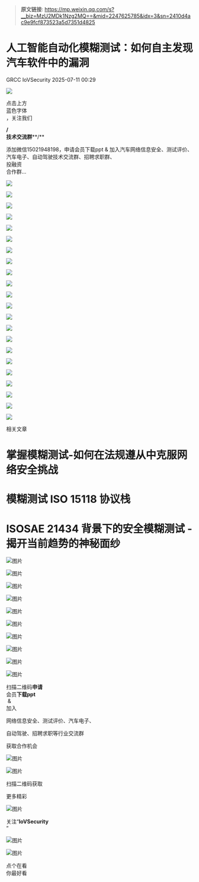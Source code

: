 > **原文链接**: https://mp.weixin.qq.com/s?__biz=MzU2MDk1Nzg2MQ==&mid=2247625785&idx=3&sn=2410d4ac9e9fcf873523a5d7351d4825

#  人工智能自动化模糊测试：如何自主发现汽车软件中的漏洞  
GRCC  IoVSecurity   2025-07-11 00:29  
  
![](https://mmbiz.qpic.cn/mmbiz_gif/CQb4KERYG3QA0ezCCjgRONQvXCf3wka7je04trwIyMqsDUWBubpwfiahXImiaoia7NnueGomOO28vicSZ5wEFFTa1Q/640?wx_fmt=gif "")  
  
点击上方  
蓝色字体  
，关注我们  
  
**/**  
**技术交流群****/**  
  
添加微信15021948198，申请会员下载ppt & 加入汽车网络信息安全、测试评价、汽车电子、自动驾驶技术交流群、招聘求职群、  
投融资  
合作群...  
  
![](https://mmbiz.qpic.cn/mmbiz_png/uTSIm9RGwm2UV4b3bwribzwvsaElkVXic7gicAg5TjsplTzCq3IJPQwxO1fAt4dMEZhLLSThw1LHfY0QZMwzuDZdg/640?wx_fmt=png&from=appmsg "")  
  
![](https://mmbiz.qpic.cn/mmbiz_png/uTSIm9RGwm2UV4b3bwribzwvsaElkVXic7TLz45bgdJZH9ad06bjzicZCjYgv1gGBTvnOmI7u7PqukXJ7ME1kWGMg/640?wx_fmt=png&from=appmsg "")  
  
![](https://mmbiz.qpic.cn/mmbiz_png/uTSIm9RGwm2UV4b3bwribzwvsaElkVXic7LcfQHRu1BbGE5p2cPTliaLOIj2hyxiaZkEZcFJqibgFiaSmgDyejqzWwbg/640?wx_fmt=png&from=appmsg "")  
  
![](https://mmbiz.qpic.cn/mmbiz_png/uTSIm9RGwm2UV4b3bwribzwvsaElkVXic79iab0j0t7VHj6WQibibOIHwcIjPRCg5IXORzOgroHUsiaBCTgYYIPRibt1g/640?wx_fmt=png&from=appmsg "")  
  
![](https://mmbiz.qpic.cn/mmbiz_png/uTSIm9RGwm2UV4b3bwribzwvsaElkVXic73tcFgYiahyXTlIpSia4ibAMOAnwgtr8Vr2NV0MJ8Ha9nLDAGxpvysr6ew/640?wx_fmt=png&from=appmsg "")  
  
![](https://mmbiz.qpic.cn/mmbiz_png/uTSIm9RGwm2UV4b3bwribzwvsaElkVXic71BphOZjJdCsXz6CvSticVA3HFofyuYf6xiay6L2150nUy274VlWxFthQ/640?wx_fmt=png&from=appmsg "")  
  
![](https://mmbiz.qpic.cn/mmbiz_png/uTSIm9RGwm2UV4b3bwribzwvsaElkVXic7XIjpxvPdwlHpkuC5PI3ibALDeVmb0j1g3QDd79z0OLia0fZkQefLIQDQ/640?wx_fmt=png&from=appmsg "")  
  
![](https://mmbiz.qpic.cn/mmbiz_png/uTSIm9RGwm2UV4b3bwribzwvsaElkVXic7g3CyvBD67lgcqLAmAnk88BQ1gO1Tby4r1prGE3QJ4B3rgIQ7VblUSA/640?wx_fmt=png&from=appmsg "")  
  
![](https://mmbiz.qpic.cn/mmbiz_png/uTSIm9RGwm2UV4b3bwribzwvsaElkVXic7Hh988UOibFcrBOgVlJy3ufSqASSuDmdCQWibCaYAPHvZa5718waYkMBA/640?wx_fmt=png&from=appmsg "")  
  
![](https://mmbiz.qpic.cn/mmbiz_png/uTSIm9RGwm2UV4b3bwribzwvsaElkVXic7pic6uepc13cOZujC7GdH6nfqibiasEst3DqBibjcNeEHMicv1UDzLlWia3fw/640?wx_fmt=png&from=appmsg "")  
  
![](https://mmbiz.qpic.cn/mmbiz_png/uTSIm9RGwm2UV4b3bwribzwvsaElkVXic7hEbjibo6qHmcXGM6KeAhNAeyd2pFBTgW37bt13iaLRiahrkIBbSwYKNYg/640?wx_fmt=png&from=appmsg "")  
  
![](https://mmbiz.qpic.cn/mmbiz_png/uTSIm9RGwm2UV4b3bwribzwvsaElkVXic7y9u7Gu9zqLia9QbGr38AIvGO1ib1ib5rDkdcDc23zpFo8UjK1WPrvjmeQ/640?wx_fmt=png&from=appmsg "")  
  
![](https://mmbiz.qpic.cn/mmbiz_png/uTSIm9RGwm2UV4b3bwribzwvsaElkVXic7sIoPq2OvkSjjyH3yMOG27EAx0XKOrUqCCuqmZdOljBUKpVKFLQJL4w/640?wx_fmt=png&from=appmsg "")  
  
![](https://mmbiz.qpic.cn/mmbiz_png/uTSIm9RGwm2UV4b3bwribzwvsaElkVXic7nE861FNmAU2c3BkRqPZjfhrjdlFbvUb9vkFrRo6Sy5OtKdiayZMAxmQ/640?wx_fmt=png&from=appmsg "")  
  
![](https://mmbiz.qpic.cn/mmbiz_png/uTSIm9RGwm2UV4b3bwribzwvsaElkVXic7j2elT5E2iahBW3QBRviaNs4afotQ2Np6puhaV4tgXH3iaUvkiaTCOtR3Ig/640?wx_fmt=png&from=appmsg "")  
  
![](https://mmbiz.qpic.cn/mmbiz_png/uTSIm9RGwm2UV4b3bwribzwvsaElkVXic7YhO29P2MzNx7iaLbCKN60icIdt3yh8EHBUUBLaFJF0ONzMiaIhjuEQ9rQ/640?wx_fmt=png&from=appmsg "")  
  
![](https://mmbiz.qpic.cn/mmbiz_png/uTSIm9RGwm2UV4b3bwribzwvsaElkVXic775EAoNCGDWmyozGuy5TPMRakNncrEPdgk0ESgnHe28d4ZOpO69gibvQ/640?wx_fmt=png&from=appmsg "")  
  
![](https://mmbiz.qpic.cn/mmbiz_png/uTSIm9RGwm2UV4b3bwribzwvsaElkVXic7PAo7k4D20icgtpeJ6XU0mv1vdhLnu2iavhwQn9hsldNF1bLZwfGp3iblQ/640?wx_fmt=png&from=appmsg "")  
  
![](https://mmbiz.qpic.cn/mmbiz_png/uTSIm9RGwm2UV4b3bwribzwvsaElkVXic73c0dw2sX8MCpf4lsQjIRvW6CKdibCoRB4SrzKeJPdwLGAUcePdxy7EA/640?wx_fmt=png&from=appmsg "")  
  
![](https://mmbiz.qpic.cn/mmbiz_png/uTSIm9RGwm2UV4b3bwribzwvsaElkVXic7PW7v1cOcGYbCTKaSUtUiar6fJr2XcC1FTLh6R3CbOVAGATpUhGcCvog/640?wx_fmt=png&from=appmsg "")  
  
![](https://mmbiz.qpic.cn/mmbiz_png/uTSIm9RGwm2UV4b3bwribzwvsaElkVXic7IngrOvtzPdCrffgcDpFOXjAz4LTibVgCfIhMnaBzXaKKxv8BD8PiahyQ/640?wx_fmt=png&from=appmsg "")  
  
![](https://mmbiz.qpic.cn/mmbiz_gif/b96CibCt70iabwjyojLhA03PtxUnkNPREnt2F48ywfXLpDdDAjicOTPI8Q94tVLbJ58tbRs12iaXDKhUOW9gd4NlFA/640?wx_fmt=gif "")  
  
相关文章  
  
# 掌握模糊测试-如何在法规遵从中克服网络安全挑战  
# 模糊测试 ISO 15118 协议栈  
# ISOSAE 21434 背景下的安全模糊测试 - 揭开当前趋势的神秘面纱  
  
![图片](https://mmbiz.qpic.cn/mmbiz_gif/MfTd6rd9CyvNRMW8I9cvI1CK5gKiaYqg2veTn9t9dAe1GxYic7pAvgvRIKNFickConFyX8AvW2reAq8GchJI6aBpA/640?wx_fmt=gif&wxfrom=5&wx_lazy=1&tp=webp "")  
  
![图片](https://mmbiz.qpic.cn/mmbiz_png/uTSIm9RGwm2PDRgmpCIzfNqXxicViaVV98KfWDSmTw3EpF1CFjb9WNPStSQO8O89uUpLw1brxNRCTVcfg4fNPAbg/640?wx_fmt=png&from=appmsg&watermark=1&tp=webp&wxfrom=5&wx_lazy=1 "")  
  
  
![图片](https://mmbiz.qpic.cn/mmbiz_png/uTSIm9RGwm3LzJrhxRhfkUlXtuU4EQPRIVgkSelzFeBUkD3JBDkOOTG3qiaiaZkqRtRhNIO7yaicgSIRlaUC8VCEQ/640?wx_fmt=png&from=appmsg&watermark=1&tp=webp&wxfrom=5&wx_lazy=1 "")  
  
  
![图片](https://mmbiz.qpic.cn/mmbiz_png/uTSIm9RGwm0IDRYOFLl2XY8nUgX5iaUL7KV9Dr2UTjQBXXZGlwDOPNbVyedZcLn3Z5sEqW0PEwwuLU7b7lRAvwA/640?wx_fmt=png&from=appmsg&tp=webp&wxfrom=5&wx_lazy=1 "")  
  
  
  
  
![图片](https://mmbiz.qpic.cn/mmbiz_png/uTSIm9RGwm0iabgxaOQklG6qRIdHaI8GngoL4HX4s12RVTpZxRURD61z1TL3tgZ7zlZJwOWjSrQ8eZ58WXKPa2w/640?wx_fmt=png&from=appmsg&watermark=1&tp=webp&wxfrom=5&wx_lazy=1 "")  
  
  
  
  
![图片](https://mmbiz.qpic.cn/mmbiz_png/uTSIm9RGwm2oSdNlNVmBFsbNnUwTor7n3MRkx4yW8CUDeSNVdPgd2Ew7ia0Hk6C7wlepJFT7gYSXs9wFuwice2oA/640?wx_fmt=png&from=appmsg&watermark=1&tp=webp&wxfrom=5&wx_lazy=1 "")  
  
  
  
  
![图片](https://mmbiz.qpic.cn/mmbiz_png/uTSIm9RGwm3LzJrhxRhfkUlXtuU4EQPRS4Pj8F83lST3urZUrwbmq7yejtlpakvOepXrN8yUXTVZiaUXoMqsSFQ/640?wx_fmt=png&from=appmsg&watermark=1&tp=webp&wxfrom=5&wx_lazy=1 "")  
  
![图片](https://mmbiz.qpic.cn/mmbiz_png/8Pvibnf7ic0cy77VtN8ibA7XuZgvGQoicjpar7CWkfIEXV4CEjiankS0tjDZEUgxhNHf0HicpBNcO4YuhOm5eIdb7RaA/640?wx_fmt=other&wxfrom=5&wx_lazy=1&wx_co=1&tp=webp "")  
  
  
![图片](https://mmbiz.qpic.cn/mmbiz_png/9yhibG49kQicogTWBZcB6XwgTib9lH6QN57pFdZwoRicFbc3JLM7icu8hadyzRKztBHGZ7eDEVgMiaHYqExfhbbpb5vA/640?wx_fmt=other&wxfrom=5&wx_lazy=1&wx_co=1&tp=webp "")  
  
![图片](https://mmbiz.qpic.cn/mmbiz_png/uTSIm9RGwm2F3KDtuNYvmkK20aeBw5tzC4P9ibHF9ZvNa8C5jrwloaUH0C7GHj5j9icJh7XicdFckbQ3M0sSlKs8w/640?wx_fmt=other&from=appmsg&wxfrom=5&wx_lazy=1&wx_co=1&tp=webp "")  
  
扫描二维码**申请**  
会员**下载ppt**  
 &   
加入  
  
网络信息安全、测试评价、汽车电子、  
  
自动驾驶、招聘求职等行业交流群  
  
获取合作机会  
  
  
![图片](https://mmbiz.qpic.cn/mmbiz_png/kuhNyShuqyAGSIk680L6OHthYzkwuUDkKqfw3icohb1JLrEvjicKgfaiatIDP1L7RN7zPQkzbrksWzTMmgh5LKjzA/640?wx_fmt=other&wxfrom=5&wx_lazy=1&wx_co=1&tp=webp "")  
  
![图片](https://mmbiz.qpic.cn/mmbiz_jpg/uTSIm9RGwm0ibSggKRaicPibLl2nXk3lGdgeoXo0P9Xy8e2aNHPm3LOhKjicHk2zhB5V1ar3CwUTs258UkiaTPYq4gw/640?wx_fmt=other&wxfrom=5&wx_lazy=1&wx_co=1&tp=webp "")  
  
扫描二维码获取  
  
更多精彩  
  
![图片](https://mmbiz.qpic.cn/mmbiz_png/XiacM3aibSNia0qvdL1PUiaZugASarnXx5wAxT5ic13sgRB49E67AsdWeZpHnibUEW2oibToqEWRjHmImztgv33MaknnQ/640?wx_fmt=other&wxfrom=5&wx_lazy=1&wx_co=1&tp=webp "")  
  
  
关注“**IoVSecurity**  
”  
  
  
![图片](https://mmbiz.qpic.cn/mmbiz_png/fBQwicMRtG3qyicHcTibNaG9RMs2E8knzWpfH0gnibzKsciaBTYdnW8mFyNgvEAqBNoib29iasxMgwh2gWRSIkINyHVLA/640?wx_fmt=other&wxfrom=5&wx_lazy=1&wx_co=1&tp=webp "")  
  
![图片](https://mmbiz.qpic.cn/mmbiz_png/D7nIuxbSmauhlzDVRGHTibAGyGcFvY5qFSPyZdMCxTSXwjhzFTotRe6rciaIxatoAHF0MPI73MMPAbf0UUMIMSvw/640?wx_fmt=other&wxfrom=5&wx_lazy=1&wx_co=1&tp=webp "")  
  
点个在看  
你最好看  
  
  
  
